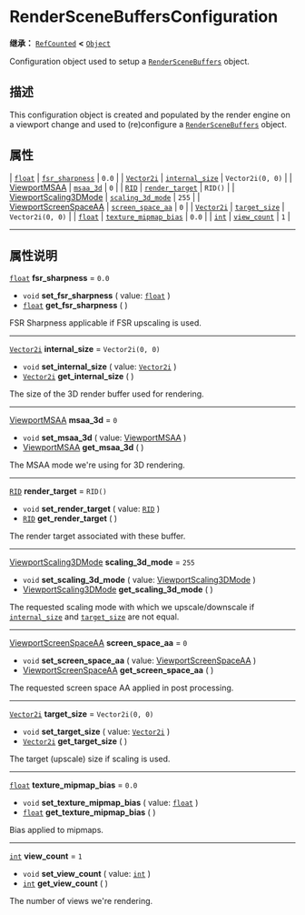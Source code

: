 <!-- ⚠ 请勿编辑本文件 ⚠ -->
<!-- 本文档使用脚本从 WeDot 引擎源码仓库生成。 -->
<!-- 生成脚本：https://github.com/WeDot-Engine/WeDot/tree/4.3/doc/tools/make_md.py； -->
<!-- 原文件：https://github.com/WeDot-Engine/WeDot/tree/4.3/doc/classes/RenderSceneBuffersConfiguration.xml。 -->

<div id="_class_renderscenebuffersconfiguration"></div>

# RenderSceneBuffersConfiguration

**继承：** [`RefCounted`](class_refcounted.md) **<** [`Object`](class_object.md)

Configuration object used to setup a [`RenderSceneBuffers`](class_renderscenebuffers.md) object.

## 描述

This configuration object is created and populated by the render engine on a viewport change and used to (re)configure a [`RenderSceneBuffers`](class_renderscenebuffers.md) object.

## 属性

| [`float`](class_float.md)                                            | [`fsr_sharpness`](#class_renderscenebuffersconfiguration_property_fsr_sharpness)             | ``0.0``            |
| [`Vector2i`](class_vector2i.md)                                      | [`internal_size`](#class_renderscenebuffersconfiguration_property_internal_size)             | ``Vector2i(0, 0)`` |
| [ViewportMSAA](#enum_renderingserver_viewportmsaa)                   | [`msaa_3d`](#class_renderscenebuffersconfiguration_property_msaa_3d)                         | ``0``              |
| [`RID`](class_rid.md)                                                | [`render_target`](#class_renderscenebuffersconfiguration_property_render_target)             | ``RID()``          |
| [ViewportScaling3DMode](#enum_renderingserver_viewportscaling3dmode) | [`scaling_3d_mode`](#class_renderscenebuffersconfiguration_property_scaling_3d_mode)         | ``255``            |
| [ViewportScreenSpaceAA](#enum_renderingserver_viewportscreenspaceaa) | [`screen_space_aa`](#class_renderscenebuffersconfiguration_property_screen_space_aa)         | ``0``              |
| [`Vector2i`](class_vector2i.md)                                      | [`target_size`](#class_renderscenebuffersconfiguration_property_target_size)                 | ``Vector2i(0, 0)`` |
| [`float`](class_float.md)                                            | [`texture_mipmap_bias`](#class_renderscenebuffersconfiguration_property_texture_mipmap_bias) | ``0.0``            |
| [`int`](class_int.md)                                                | [`view_count`](#class_renderscenebuffersconfiguration_property_view_count)                   | ``1``              |

<!-- rst-class:: classref-section-separator -->

---

## 属性说明

<div id="_class_renderscenebuffersconfiguration_property_fsr_sharpness"></div>

[`float`](class_float.md) **fsr_sharpness** = ``0.0`` <div id="class_renderscenebuffersconfiguration_property_fsr_sharpness"></div>

- `void` **set_fsr_sharpness** ( value: [`float`](class_float.md) )
- [`float`](class_float.md) **get_fsr_sharpness** ( )

FSR Sharpness applicable if FSR upscaling is used.

<!-- rst-class:: classref-item-separator -->

---

<div id="_class_renderscenebuffersconfiguration_property_internal_size"></div>

[`Vector2i`](class_vector2i.md) **internal_size** = ``Vector2i(0, 0)`` <div id="class_renderscenebuffersconfiguration_property_internal_size"></div>

- `void` **set_internal_size** ( value: [`Vector2i`](class_vector2i.md) )
- [`Vector2i`](class_vector2i.md) **get_internal_size** ( )

The size of the 3D render buffer used for rendering.

<!-- rst-class:: classref-item-separator -->

---

<div id="_class_renderscenebuffersconfiguration_property_msaa_3d"></div>

[ViewportMSAA](#enum_renderingserver_viewportmsaa) **msaa_3d** = ``0`` <div id="class_renderscenebuffersconfiguration_property_msaa_3d"></div>

- `void` **set_msaa_3d** ( value: [ViewportMSAA](#enum_renderingserver_viewportmsaa) )
- [ViewportMSAA](#enum_renderingserver_viewportmsaa) **get_msaa_3d** ( )

The MSAA mode we're using for 3D rendering.

<!-- rst-class:: classref-item-separator -->

---

<div id="_class_renderscenebuffersconfiguration_property_render_target"></div>

[`RID`](class_rid.md) **render_target** = ``RID()`` <div id="class_renderscenebuffersconfiguration_property_render_target"></div>

- `void` **set_render_target** ( value: [`RID`](class_rid.md) )
- [`RID`](class_rid.md) **get_render_target** ( )

The render target associated with these buffer.

<!-- rst-class:: classref-item-separator -->

---

<div id="_class_renderscenebuffersconfiguration_property_scaling_3d_mode"></div>

[ViewportScaling3DMode](#enum_renderingserver_viewportscaling3dmode) **scaling_3d_mode** = ``255`` <div id="class_renderscenebuffersconfiguration_property_scaling_3d_mode"></div>

- `void` **set_scaling_3d_mode** ( value: [ViewportScaling3DMode](#enum_renderingserver_viewportscaling3dmode) )
- [ViewportScaling3DMode](#enum_renderingserver_viewportscaling3dmode) **get_scaling_3d_mode** ( )

The requested scaling mode with which we upscale/downscale if [`internal_size`](#class_renderscenebuffersconfiguration_property_internal_size) and [`target_size`](#class_renderscenebuffersconfiguration_property_target_size) are not equal.

<!-- rst-class:: classref-item-separator -->

---

<div id="_class_renderscenebuffersconfiguration_property_screen_space_aa"></div>

[ViewportScreenSpaceAA](#enum_renderingserver_viewportscreenspaceaa) **screen_space_aa** = ``0`` <div id="class_renderscenebuffersconfiguration_property_screen_space_aa"></div>

- `void` **set_screen_space_aa** ( value: [ViewportScreenSpaceAA](#enum_renderingserver_viewportscreenspaceaa) )
- [ViewportScreenSpaceAA](#enum_renderingserver_viewportscreenspaceaa) **get_screen_space_aa** ( )

The requested screen space AA applied in post processing.

<!-- rst-class:: classref-item-separator -->

---

<div id="_class_renderscenebuffersconfiguration_property_target_size"></div>

[`Vector2i`](class_vector2i.md) **target_size** = ``Vector2i(0, 0)`` <div id="class_renderscenebuffersconfiguration_property_target_size"></div>

- `void` **set_target_size** ( value: [`Vector2i`](class_vector2i.md) )
- [`Vector2i`](class_vector2i.md) **get_target_size** ( )

The target (upscale) size if scaling is used.

<!-- rst-class:: classref-item-separator -->

---

<div id="_class_renderscenebuffersconfiguration_property_texture_mipmap_bias"></div>

[`float`](class_float.md) **texture_mipmap_bias** = ``0.0`` <div id="class_renderscenebuffersconfiguration_property_texture_mipmap_bias"></div>

- `void` **set_texture_mipmap_bias** ( value: [`float`](class_float.md) )
- [`float`](class_float.md) **get_texture_mipmap_bias** ( )

Bias applied to mipmaps.

<!-- rst-class:: classref-item-separator -->

---

<div id="_class_renderscenebuffersconfiguration_property_view_count"></div>

[`int`](class_int.md) **view_count** = ``1`` <div id="class_renderscenebuffersconfiguration_property_view_count"></div>

- `void` **set_view_count** ( value: [`int`](class_int.md) )
- [`int`](class_int.md) **get_view_count** ( )

The number of views we're rendering.

[^virtual]: 本方法通常需要用户覆盖才能生效。
[^const]: 本方法无副作用，不会修改该实例的任何成员变量。
[^vararg]: 本方法除了能接受在此处描述的参数外，还能够继续接受任意数量的参数。
[^constructor]: 本方法用于构造某个类型。
[^static]: 调用本方法无需实例，可直接使用类名进行调用。
[^operator]: 本方法描述的是使用本类型作为左操作数的有效运算符。
[^bitfield]: 这个值是由下列位标志构成位掩码的整数。
[^void]: 无返回值。
